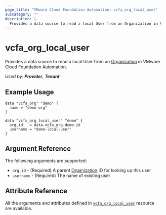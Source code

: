```yaml
---
page_title: "VMware Cloud Foundation Automation: vcfa_org_local_user"
subcategory: ""
description: |-
  Provides a data source to read a local User from an Organization in VMware Cloud Foundation Automation.
---
```


# vcfa_org_local_user

Provides a data source to read a local User from an [Organization][vcfa_org-ds] in VMware Cloud Foundation Automation.

_Used by: **Provider**, **Tenant**_

## Example Usage

```hcl
data "vcfa_org" "demo" {
  name = "demo-org"
}

data "vcfa_org_local_user" "demo" {
  org_id   = data.vcfa_org.demo.id
  username = "demo-local-user"
}
```

## Argument Reference

The following arguments are supported:

- `org_id` - (Required) A parent [Organization][vcfa_org-ds] ID for looking up this user
- `username` - (Required) The name of existing user

## Attribute Reference

All the arguments and attributes defined in
[`vcfa_org_local_user`](/providers/vmware/vcfa/latest/docs/resources/org_local_user) resource are
available.

[vcfa_org-ds]: /providers/vmware/vcfa/latest/docs/data-sources/org